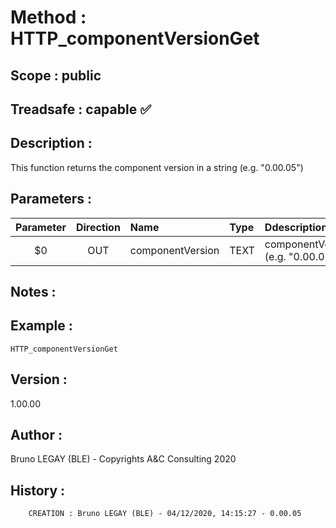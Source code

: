 ﻿# **Method :** HTTP_componentVersionGet## **Scope :** public## **Treadsafe :** capable ✅ ## **Description :** This function returns the component version in a string (e.g. "0.00.05")## **Parameters :** | Parameter | Direction | Name | Type | Ddescription | |:----:|:----:|:----|:----|:----| | $0 | OUT | componentVersion | TEXT | componentVersion (e.g. "0.00.05") | ## **Notes :** ## **Example :** ```HTTP_componentVersionGet```## **Version :** 1.00.00## **Author :** Bruno LEGAY (BLE) - Copyrights A&C Consulting 2020## **History :**          CREATION : Bruno LEGAY (BLE) - 04/12/2020, 14:15:27 - 0.00.05